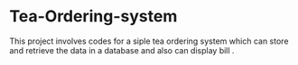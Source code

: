 # Tea-Ordering-system
This project involves codes for a siple tea ordering system which can store and retrieve the data in a database and also can display bill .
